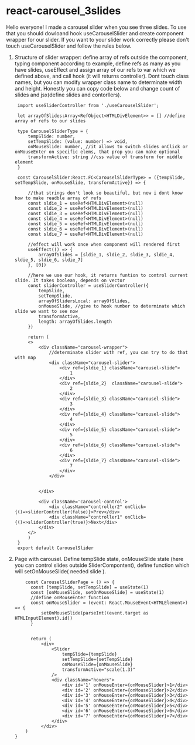 # react-carousel_3slides
Hello everyone! I made a carousel slider when you see three slides.
To use that you should dowloand hook useCarouselSlider and create component wrapper for our slider. If you want to your slider work correctly please don't
touch useCarouselSlider and follow the rules below.
1. Structure of slider wrapper: define array of refs outside the component, typing component according to example, define refs as many as you have slides, 
useEffect and assign array of our refs to var which we defined above, and call hook (it will returns controller). Dont touch class names, but you can modify wrapper
class name to determinate width and height. 
Honestly you can copy code below and change count of slides and jsx(define slides and contorllers).
    
        import useSliderController from './useCarouselSlider';

        let arrayOfSlides:Array<RefObject<HTMLDivElement>> = [] //define array of refs to our slides

        type CarouselSliderType = {
            tempSlide: number,
            setTempSlide: (value: number) => void,
            onMouseSlide: number, //it allows to switch slides onClick or onMouseEnter on specific elems, that prop you can make optional
            transformActive: string //css value of transform for middle element
        }

        const CarouselSlider:React.FC<CarouselSliderType> = ({tempSlide, setTempSlide, onMouseSlide, transformActive}) => {

            //that strings don't look so beautiful, but now i dont know how to make readble array of refs
            const sldie_1 = useRef<HTMLDivElement>(null)
            const sldie_2 = useRef<HTMLDivElement>(null)
            const sldie_3 = useRef<HTMLDivElement>(null)
            const sldie_4 = useRef<HTMLDivElement>(null)
            const sldie_5 = useRef<HTMLDivElement>(null)
            const sldie_6 = useRef<HTMLDivElement>(null)
            const sldie_7 = useRef<HTMLDivElement>(null)

            //effect will work once when component will rendered first
            useEffect(() => {
                arrayOfSlides = [sldie_1, sldie_2, sldie_3, sldie_4, sldie_5, sldie_6, sldie_7]
            }, [0])

            //here we use our hook, it returns funtion to control current slide. It takes boolean, depends on vector
            const sliderController = useSliderController({
                tempSlide,
                setTempSlide,
                arrayOfSlidersLocal: arrayOfSlides,
                onMouseSlide, //give to hook number to determinate which slide we want to see now
                transformActive,
                length: arrayOfSlides.length
            })

            return (
            <>
                <div className="carousel-wrapper">
                    //determinate slider with ref, you can try to do that with map
                    <div className="carousel-slider">
                        <div ref={sldie_1} className="carousel-slide">
                            1
                        </div>
                        <div ref={sldie_2}  className="carousel-slide">
                            2
                        </div>
                        <div ref={sldie_3} className="carousel-slide">
                            3
                        </div>
                        <div ref={sldie_4} className="carousel-slide">
                            4   
                        </div>
                        <div ref={sldie_5} className="carousel-slide">
                            5   
                        </div>
                        <div ref={sldie_6} className="carousel-slide">
                            6   
                        </div>
                        <div ref={sldie_7} className="carousel-slide">
                            7  
                        </div>
                    </div>


                </div>

                <div className='carousel-control'>
                    <div className="controller2" onClick={()=>sliderController(false)}>Prev</div>
                    <div className="controller1" onClick={()=>sliderController(true)}>Next</div>
                </div>
            </>
            )
        }
        export default CarouselSlider
        
 2. Page with carousel. Define tempSlide state, onMouseSlide state (here you can control slides outside SliderCompontent), define function which will 
 setOnMouseSlide( needed slide ). 
 
            const CarouselSliderPage = () => {
              const [tempSlide, setTempSlide] = useState(1)
              const [onMouseSlide, setOnMouseSlide] = useState(1)
              //define onMouseEnter function
              const onMouseSlider = (event: React.MouseEvent<HTMLElement>) => {
                  setOnMouseSlide(parseInt((event.target as HTMLInputElement).id))
              }


              return (
                  <div>
                      <Slider
                          tempSlide={tempSlide}
                          setTempSlide={setTempSlide}
                          onMouseSlide={onMouseSlide}
                          transformActive="scale(1.3)"
                      />
                      <div className="hovers">
                          <div id='1' onMouseEnter={onMouseSlider}>1</div>
                          <div id='2' onMouseEnter={onMouseSlider}>2</div>
                          <div id='3' onMouseEnter={onMouseSlider}>3</div>
                          <div id='4' onMouseEnter={onMouseSlider}>4</div>
                          <div id='5' onMouseEnter={onMouseSlider}>5</div>
                          <div id='6' onMouseEnter={onMouseSlider}>6</div>
                          <div id='7' onMouseEnter={onMouseSlider}>7</div>
                      </div>
                  </div>
            )
        }
